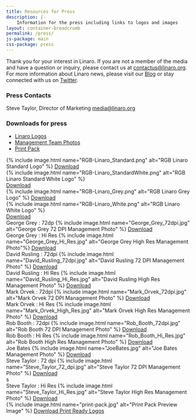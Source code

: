 ```yaml
---
title: Resources for Press
description: |-
    Information for the press including links to logos and images
layout: container-breadcrumb
permalink: /press/
js-package: main
css-package: press
---
```


Thank you for your interest in Linaro. If you are not a member of the media and have a question or inquiry, please contact us at [contactus@linaro.org](mailto:contactus@linaro.org). For more information about Linaro news, please visit our [Blog](/blog "Linaro Blog") or stay connected with us on [Twitter](http://twitter.com/linaroorg "Linaro on Twitter").

### Press Contacts

Steve Taylor, Director of Marketing [media@linaro.org](mailto:steve.taylor@linaro.org)

### Downloads for press

<ul class="nav nav-tabs" role="tablist">

  <li role="presentation" class="active">
    <a href="#linaro-logos" role="tab" data-toggle="tab">
        Linaro Logos
    </a>
  </li>
  
  <li role="presentation">
    <a href="#management-team-photos" role="tab" data-toggle="tab">
        Management Team Photos
    </a>
  </li>
  
  <li role="presentation">
    <a href="#print-pack" role="tab" data-toggle="tab">
        Print Pack
    </a>
  </li>

</ul>


<div class="tab-content">
<div role="tabpanel" class="tab-pane tab-pane-legal active" id="linaro-logos">
<div class="row downloads-row">
<div class="col-sm-3 text-center" markdown="1">
{% include image.html name="RGB-Linaro_Standard.png" alt="RGB Linaro Standard Logo" %}
<a href="/assets/images/people/CMYK-Linaro_Standard.eps" class="btn linaro-download-button">Download</a>
</div>
<div class="col-sm-3 text-center" markdown="1">
<div class="dark" markdown="1">
{% include image.html name="RGB-Linaro_StandardWhite.png" alt="RGB Linaro Standard White Logo" %}
</div>
<a href="/assets/images/people/CMYK-Linaro_StandardWhite.eps" class="btn linaro-download-button">Download</a>
</div>
<div class="col-sm-3 text-center" markdown="1">
{% include image.html name="RGB-Linaro_Grey.png" alt="RGB Linaro Grey Logo" %}
<a href="/assets/images/people/CMYK-Linaro_Grey.eps" class="btn linaro-download-button">Download</a>
</div>
<div class="col-sm-3 text-center" markdown="1">
<div class="dark" markdown="1">
{% include image.html name="RGB-Linaro_White.png" alt="RGB Linaro White Logo" %}
</div>
<a href="/assets/images/people/CMYK-Linaro_White.eps" class="btn linaro-download-button">Download</a>
</div>
</div>
</div>



<div role="tabpanel" class="tab-pane tab-pane-legal" id="management-team-photos">
<div class="row">
<div class="col-sm-3 " markdown="1">
George Grey : 72dp
{% include image.html name="George_Grey_72dpi.jpg" alt="George Grey 72 DPI Management Photo" %}
<a href="/assets/images/people/George_Grey_72dpi.jpg" class="btn linaro-download-button" download>Download</a>
</div>
<div class="col-sm-3" markdown="1">
George Grey : Hi Res
{% include image.html name="George_Grey_Hi_Res.jpg" alt="George Grey High Res Management Photo"%}
<a href="/assets/images/people/George_Grey_Hi_Res.jpg" class="btn linaro-download-button" download>Download</a>
</div>
<div class="col-sm-3" markdown="1">
David Rusling : 72dpi
{% include image.html name="David_Rusling_72dpi.jpg" alt="David Rusling 72 DPI Management Photo" %}
<a href="/assets/images/people/David_Rusling_72dpi.jpg" class="btn linaro-download-button" download>Download</a>
</div>
<div class="col-sm-3" markdown="1">
David Rusling : Hi Res
{% include image.html name="David_Rusling_Hi_Res.jpg" alt="David Rusling High Res Management Photo" %}
<a href="/assets/images/people/David_Rusling_Hi_Res.jpg" class="btn linaro-download-button" download>Download</a>
</div>
</div>
<div class="row">
<div class="col-sm-3 " markdown="1">
Mark Orvek : 72dpi
{% include image.html name="Mark_Orvek_72dpi.jpg" alt="Mark Orvek 72 DPI Management Photo" %}
<a href="/assets/images/people/Mark_Orvek_72dpi.jpg" class="btn linaro-download-button" download>Download</a>
</div>
<div class="col-sm-3" markdown="1">
Mark Orvek : Hi Res
{% include image.html name="Mark_Orvek_High_Res.jpg" alt="Mark Orvek High Res Management Photo" %}
<a href="/assets/images/people/Mark_Orvek_High_Res.jpg" class="btn linaro-download-button" download>Download</a>
</div>
<div class="col-sm-3" markdown="1">
Rob Booth : 72dpi
{% include image.html name="Rob_Booth_72dpi.jpg" alt="Rob Booth 72 DPI Management Photo" %}
<a href="/assets/images/people/Rob_Booth_72dpi.jpg" class="btn linaro-download-button" download>Download</a>
</div>
<div class="col-sm-3" markdown="1">
Rob Booth : Hi Res
{% include image.html name="Rob_Booth_Hi_Res.jpg" alt="Rob Booth High Res Management Photo" %}
<a href="/assets/images/people/Rob_Booth_Hi_Res.jpg" class="btn linaro-download-button" download>Download</a>
</div>
</div>
<div class="row">
<div class="col-sm-3 " markdown="1">
Joe Bates
{% include image.html name="JoeBates.jpg" alt="Joe Bates Management Photo" %}
<a href="/assets/images/people/JoeBates.jpg" class="btn linaro-download-button" download>Download</a>
</div>
<div class="col-sm-3" markdown="1">
Steve Taylor : 72 dpi
{% include image.html name="Steve_Taylor_72_dpi.jpg" alt="Steve Taylor 72 DPI Management Photo" %}
<a href="/assets/images/people/Steve_Taylor_72_dpi.jpg" class="btn linaro-download-button" download>Download</a>
</div>s
<div class="col-sm-3" markdown="1">
Steve Taylor : Hi Res
{% include image.html name="Steve_Taylor_Hi_Res.jpg" alt="Steve Taylor High Res Management Photo" %}
<a href="/assets/images/people/Steve_Taylor_Hi_Res.jpg" class="btn linaro-download-button" download>Download</a>
</div>
</div>
</div>


<div role="tabpanel" class="tab-pane tab-pane-legal text-center" id="print-pack" markdown="1">
{% include image.html name="print-pack.jpg" alt="Print Pack Preview Image" %}
<a href="/assets/downloads/linaro-logo-print.zip" class="btn linaro-download-button" download>Download Print Ready Logos</a>
</div>

</div>
